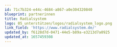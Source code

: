 ```yaml
---
id: 71c7b324-e44c-4684-a867-a0e304320840
blueprint: partnerinnen
title: Radialsystem
logo: 05_unterstützen/logos/radialsystem_logo.png
link_field: 'https://www.radialsystem.de/'
updated_by: f6128d7d-0471-44e5-b89a-e3213d7a0925
updated_at: 1657459308
---
```

